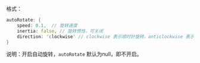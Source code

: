 格式：

```d
autoRotate: {  
    speed: 0.1,  // 旋转速度
    inertia: false, // 旋转惯性，可关闭
    direction: 'clockwise' // clockwise 表示顺时针旋转，anticlockwise 表示逆时针旋转
}
```

说明：开启自动旋转，`autoRotate` 默认为null，即不开启。